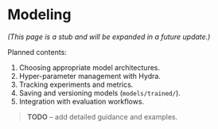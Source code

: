 # Modeling

*(This page is a stub and will be expanded in a future update.)*

Planned contents:

1. Choosing appropriate model architectures.
2. Hyper-parameter management with Hydra.
3. Tracking experiments and metrics.
4. Saving and versioning models (`models/trained/`).
5. Integration with evaluation workflows.

> **TODO** – add detailed guidance and examples.
